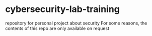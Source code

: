 # cybersecurity-lab-training
repository for personal project about security
For some reasons, the contents of this repo are only available on request
